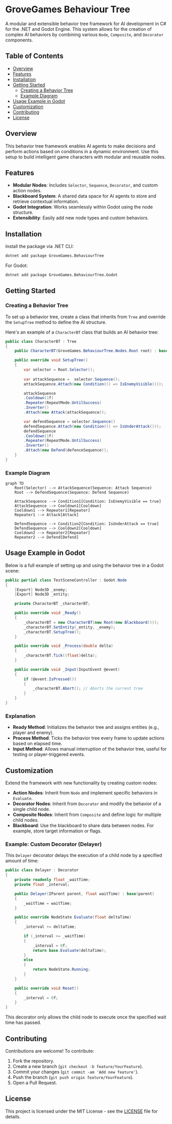 
# GroveGames Behaviour Tree

A modular and extensible behavior tree framework for AI development in C# for the .NET and Godot Engine. This system allows for the creation of complex AI behaviors by combining various `Node`, `Composite`, and `Decorator` components.

## Table of Contents
- [Overview](#overview)
- [Features](#features)
- [Installation](#installation)
- [Getting Started](#getting-started)
  - [Creating a Behavior Tree](#creating-a-behavior-tree)
  - [Example Diagram](#example-diagram)
- [Usage Example in Godot](#usage-example-in-godot)
- [Customization](#customization)
- [Contributing](#contributing)
- [License](#license)

## Overview

This behavior tree framework enables AI agents to make decisions and perform actions based on conditions in a dynamic environment. Use this setup to build intelligent game characters with modular and reusable nodes.

## Features

- **Modular Nodes**: Includes `Selector`, `Sequence`, `Decorator`, and custom action nodes.
- **Blackboard System**: A shared data space for AI agents to store and retrieve contextual information.
- **Godot Integration**: Works seamlessly within Godot using the node structure.
- **Extensibility**: Easily add new node types and custom behaviors.

## Installation

Install the package via .NET CLI:

```bash
dotnet add package GroveGames.BehaviourTree
```

For Godot:

```bash
dotnet add package GroveGames.BehaviourTree.Godot
```

## Getting Started

### Creating a Behavior Tree

To set up a behavior tree, create a class that inherits from `Tree` and override the `SetupTree` method to define the AI structure.

Here's an example of a `CharacterBT` class that builds an AI behavior tree:

```csharp
public class CharacterBT : Tree
{
    public CharacterBT(GroveGames.BehaviourTree.Nodes.Root root) : base(root) { }

    public override void SetupTree()
    {
        var selector = Root.Selector();
        
        var attackSequence =  selector.Sequence();
        attackSequence.Attach(new Condition(() => IsEnemyVisible()));

        attackSequence
        .Cooldown(1f)
        .Repeater(RepeatMode.UntilSuccess)
        .Inverter()
        .Attach(new Attack(attackSequence));

        var defendSequence = selector.Sequence()
        defendSequence.Attach(new Condition(() => IsUnderAttack()));
        defendSequence
        .Cooldown(1f)
        .Repeater(RepeatMode.UntilSuccess)
        .Inverter()
        .Attach(new Defend(defenceSequence));
    }
}
```

### Example Diagram
```mermaid
graph TD
    Root(Selector) --> AttackSequence(Sequence: Attack Sequence)
    Root --> DefendSequence(Sequence: Defend Sequence)
    
    AttackSequence --> Condition1[Condition: IsEnemyVisible == true]
    AttackSequence --> Cooldown1[Cooldown]
    Cooldown1 --> Repeater1[Repeater]
    Repeater1 --> Attack[Attack]

    DefendSequence --> Condition2[Condition: IsUnderAttack == true]
    DefendSequence --> Cooldown2[Cooldown]
    Cooldown2 --> Repeater2[Repeater]
    Repeater2 --> Defend[Defend]
```
## Usage Example in Godot

Below is a full example of setting up and using the behavior tree in a Godot scene:

```csharp
public partial class TestSceneController : Godot.Node
{
    [Export] Node3D _enemy;
    [Export] Node3D _entity;

    private CharacterBT _characterBT;

    public override void _Ready()
    {
        _characterBT = new CharacterBT(new Root(new Blackboard()));
        _characterBT.SetEntity(_entity, _enemy);
        _characterBT.SetupTree();
    }

    public override void _Process(double delta)
    {
        _characterBT.Tick((float)delta);
    }

    public override void _Input(InputEvent @event)
    {
        if (@event.IsPressed())
        {
            _characterBT.Abort(); // Aborts the current tree
        }
    }
}
```

### Explanation

- **Ready Method**: Initializes the behavior tree and assigns entities (e.g., player and enemy).
- **Process Method**: Ticks the behavior tree every frame to update actions based on elapsed time.
- **Input Method**: Allows manual interruption of the behavior tree, useful for testing or player-triggered events.

## Customization

Extend the framework with new functionality by creating custom nodes:

- **Action Nodes**: Inherit from `Node` and implement specific behaviors in `Evaluate`.
- **Decorator Nodes**: Inherit from `Decorator` and modify the behavior of a single child node.
- **Composite Nodes**: Inherit from `Composite` and define logic for multiple child nodes.
- **Blackboard**: Use the blackboard to share data between nodes. For example, store target information or flags.

### Example: Custom Decorator (Delayer)

This `Delayer` decorator delays the execution of a child node by a specified amount of time:

```csharp
public class Delayer : Decorator
{
    private readonly float _waitTime;
    private float _interval;

    public Delayer(IParent parent, float waitTime) : base(parent)
    {
        _waitTime = waitTime;
    }

    public override NodeState Evaluate(float deltaTime)
    {
        _interval += deltaTime;

        if (_interval >= _waitTime)
        {
            _interval = 0f;
            return base.Evaluate(deltaTime);
        }
        else
        {
            return NodeState.Running;
        }
    }

    public override void Reset()
    {
        _interval = 0f;
    }
}
```

This decorator only allows the child node to execute once the specified wait time has passed.

## Contributing

Contributions are welcome! To contribute:
1. Fork the repository.
2. Create a new branch (`git checkout -b feature/YourFeature`).
3. Commit your changes (`git commit -am 'Add new feature'`).
4. Push the branch (`git push origin feature/YourFeature`).
5. Open a Pull Request.

## License

This project is licensed under the MIT License - see the [LICENSE](LICENSE) file for details.

